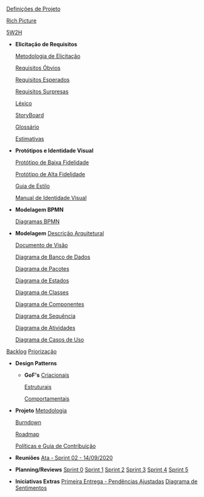 [Definições de Projeto](definicao_projeto/definicao_projeto.md)

[Rich Picture](rich_picture/richpicture.md)

[5W2H](5W2H/5W2H.md)

* **Elicitação de Requisitos**

	[Metodologia de Elicitação](requisitos/metodologia_elicitacao.md)

	[Requisitos Óbvios](requisitos/requisitos_obvios.md)

	[Requisitos Esperados](requisitos/requisitos_esperados.md)

	[Requisitos Surpresas](requisitos/requisitos_surpresas.md)

	[Léxico](lexico/lexico.md)

	[StoryBoard](storyboard/storyboard.md)

	[Glossário](glossario/glossario.md)

	[Estimativas](estimativas/estimativas.md)

* **Protótipos e Identidade Visual**

	[Protótipo de Baixa Fidelidade](prototipos/prototipo_baixa.md)

	[Protótipo de Alta Fidelidade](prototipos/prototipo_alta.md)

	[Guia de Estilo](prototipos/guia_estilo.md)

	[Manual de Identidade Visual](prototipos/identidade_visual.md)

* **Modelagem BPMN**

	[Diagramas BPMN](bpmn/diagramas.md)

* **Modelagem**
	[Descrição Arquitetural](modelagem/descricao_arquitetural.md)

	[Documento de Visão](modelagem/documento_visao.md)

	[Diagrama de Banco de Dados](modelagem/diagrama_banco_de_dados.md)

	[Diagrama de Pacotes](modelagem/diagrama_pacotes.md)
	
	[Diagrama de Estados](modelagem/diagrama_estados.md)

	[Diagrama de Classes](modelagem/diagrama_classes.md)

	[Diagrama de Componentes](modelagem/diagrama_componentes.md)

	[Diagrama de Sequência](modelagem/diagrama_sequencia.md)

	[Diagrama de Atividades](modelagem/diagrama_atividades.md)

	[Diagrama de Casos de Uso](modelagem/diagrama_caso_de_uso.md)

[Backlog](Backlog/Backlog.md)
[Priorização](Backlog/priorizacao.md)

* **Design Patterns**

	* **GoF's**
		[Criacionais](gofs/criacionais.md)

		[Estruturais](gofs/estruturais.md)

		[Comportamentais](gofs/comportamentais.md)



* **Projeto**
	[Metodologia](metodologia/metodologia.md)

	[Burndown](burndown/burndown.md)

	[Roadmap](roadmap/roadmap.md)

	[Políticas e Guia de Contribuição](git/politicas_git.md)

* **Reuniões**
	[Ata - Sprint 02 - 14/09/2020](metodologia/atas/ata_sprint02.md)

	
* **Planning/Reviews**
  [Sprint 0](planning_review/sprint0.md)
  [Sprint 1](planning_review/sprint1.md)
  [Sprint 2](planning_review/sprint2.md)
  [Sprint 3](planning_review/sprint3.md)
  [Sprint 4](planning_review/sprint4.md)
  [Sprint 5](planning_review/sprint5.md)

* **Iniciativas Extras**
	[Primeira Entrega - Pendências Ajustadas](pendencia/primeira.md)
	[Diagrama de Sentimentos](iniciativas_extras/diagrama_sentimento.md)